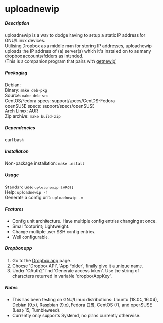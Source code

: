 # uploadnewip  

##### Description  
uploadnewip is a way to dodge having to setup a static IP address for GNU/Linux devices.  
Utilising Dropbox as a middle man for storing IP addresses, uploadnewip uploads the IP address of (a) server(s) which it's installed on to as many dropbox accounts/folders as intended.  
(This is a companion program that pairs with [getnewip](https://github.com/BobyMCbobs/getnewip))  

##### Packaging
Debian:  
	Binary: `make deb-pkg`  
	Source: `make deb-src`  
CentOS/Fedora specs: support/specs/CentOS-Fedora  
openSUSE specs: support/specs/openSUSE  
Arch Linux: [AUR](https://aur.archlinux.org/packages/uploadnewip)  
Zip archive: `make build-zip`  

##### Dependencies  
curl bash  

##### Installation
Non-package installation: `make install`  

##### Usage
Standard use: `uploadnewip [ARGS]`   
Help: `uploadnewip -h`  
Generate a config unit: `uploadnewip -m`  

##### Features  
- Config unit architecture. Have multiple config entries changing at once.  
- Small footprint; Lightweight.  
- Change multiple user SSH config entries.  
- Well configurable.  

##### Dropbox app  
1. Go to the [Dropbox app](https://www.dropbox.com/developers/apps) page.  
2. Choose 'Dropbox API', 'App Folder', finally give it a unique name.  
3. Under 'OAuth2' find 'Generate access token'. Use the string of characters returned in variable 'dropboxAppKey'.  

##### Notes
- This has been testing on GNU/Linux distributions: Ubuntu (18.04, 16.04), Debian (9.x), Raspbian (9.x), Fedora (28), CentOS (7), and openSUSE (Leap 15, Tumbleweed).  
- Currently only supports Systemd, no plans currently otherwise.  
